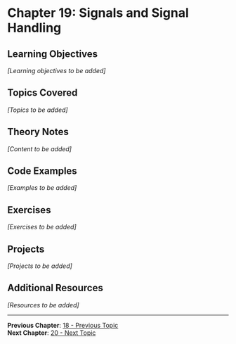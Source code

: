 # Chapter 19: Signals and Signal Handling

## Learning Objectives
*[Learning objectives to be added]*

## Topics Covered
*[Topics to be added]*

## Theory Notes
*[Content to be added]*

## Code Examples
*[Examples to be added]*

## Exercises
*[Exercises to be added]*

## Projects
*[Projects to be added]*

## Additional Resources
*[Resources to be added]*

---
**Previous Chapter**: [18 - Previous Topic](18-*.md)  
**Next Chapter**: [20 - Next Topic](20-*.md)
